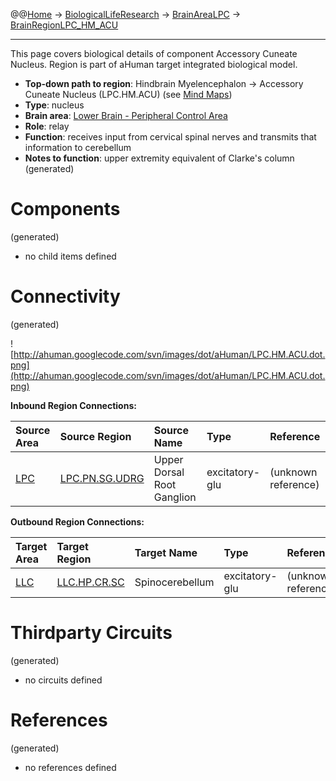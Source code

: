 @@[Home](Home.md) -> [BiologicalLifeResearch](BiologicalLifeResearch.md) -> [BrainAreaLPC](BrainAreaLPC.md) -> [BrainRegionLPC\_HM\_ACU](BrainRegionLPC_HM_ACU.md)

---


This page covers biological details of component Accessory Cuneate Nucleus.
Region is part of aHuman target integrated biological model.

  * **Top-down path to region**: Hindbrain Myelencephalon -> Accessory Cuneate Nucleus (LPC.HM.ACU) (see [Mind Maps](OverallMindMaps.md))
  * **Type**: nucleus
  * **Brain area**: [Lower Brain - Peripheral Control Area](BrainAreaLPC.md)
  * **Role**: relay
  * **Function**: receives input from cervical spinal nerves and transmits that information to cerebellum
  * **Notes to function**: upper extremity equivalent of Clarke's column
(generated)
# Components #
(generated)


  * no child items defined

# Connectivity #
(generated)


![http://ahuman.googlecode.com/svn/images/dot/aHuman/LPC.HM.ACU.dot.png](http://ahuman.googlecode.com/svn/images/dot/aHuman/LPC.HM.ACU.dot.png)

**Inbound Region Connections:**

| **Source Area** | **Source Region** | **Source Name** | **Type** | **Reference** |
|:----------------|:------------------|:----------------|:---------|:--------------|
| [LPC](BrainAreaLPC.md) | [LPC.PN.SG.UDRG](BrainRegionLPC_PN_SG_UDRG.md) | Upper Dorsal Root Ganglion | excitatory-glu | (unknown reference) |

**Outbound Region Connections:**

| **Target Area** | **Target Region** | **Target Name** | **Type** | **Reference** |
|:----------------|:------------------|:----------------|:---------|:--------------|
| [LLC](BrainAreaLLC.md) | [LLC.HP.CR.SC](BrainRegionLLC_HP_CR_SC.md) | Spinocerebellum | excitatory-glu | (unknown reference) |

# Thirdparty Circuits #
(generated)

  * no circuits defined

# References #
(generated)

  * no references defined

